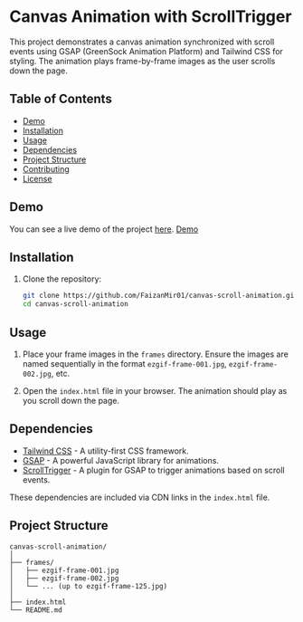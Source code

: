 
# Canvas Animation with ScrollTrigger

This project demonstrates a canvas animation synchronized with scroll events using GSAP (GreenSock Animation Platform) and Tailwind CSS for styling. The animation plays frame-by-frame images as the user scrolls down the page.

## Table of Contents

- [Demo](#demo)
- [Installation](#installation)
- [Usage](#usage)
- [Dependencies](#dependencies)
- [Project Structure](#project-structure)
- [Contributing](#contributing)
- [License](#license)

## Demo

You can see a live demo of the project [here](#).
<a href="https://faizanmir01.github.io/Canvas-Animation-with-ScrollTrigger/">Demo</a>

## Installation

1. Clone the repository:
    ```bash
    git clone https://github.com/FaizanMir01/canvas-scroll-animation.git
    cd canvas-scroll-animation
    ```

## Usage

1. Place your frame images in the `frames` directory. Ensure the images are named sequentially in the format `ezgif-frame-001.jpg`, `ezgif-frame-002.jpg`, etc.

2. Open the `index.html` file in your browser. The animation should play as you scroll down the page.

## Dependencies

- [Tailwind CSS](https://tailwindcss.com/) - A utility-first CSS framework.
- [GSAP](https://greensock.com/gsap/) - A powerful JavaScript library for animations.
- [ScrollTrigger](https://greensock.com/scrolltrigger/) - A plugin for GSAP to trigger animations based on scroll events.

These dependencies are included via CDN links in the `index.html` file.

## Project Structure

```plaintext
canvas-scroll-animation/
│
├── frames/
│   ├── ezgif-frame-001.jpg
│   ├── ezgif-frame-002.jpg
│   └── ... (up to ezgif-frame-125.jpg)
│
├── index.html
└── README.md
